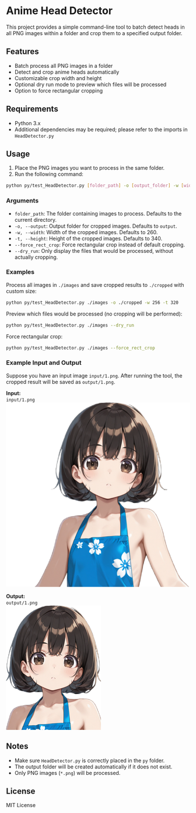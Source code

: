 # Anime Head Detector

This project provides a simple command-line tool to batch detect heads in all PNG images within a folder and crop them to a specified output folder.

## Features

- Batch process all PNG images in a folder
- Detect and crop anime heads automatically
- Customizable crop width and height
- Optional dry run mode to preview which files will be processed
- Option to force rectangular cropping

## Requirements

- Python 3.x
- Additional dependencies may be required; please refer to the imports in `HeadDetector.py`

## Usage

1. Place the PNG images you want to process in the same folder.
2. Run the following command:

```bash
python py/test_HeadDetector.py [folder_path] -o [output_folder] -w [width] -t [height] [--force_rect_crop] [--dry_run]
```

### Arguments

- `folder_path`: The folder containing images to process. Defaults to the current directory.
- `-o, --output`: Output folder for cropped images. Defaults to `output`.
- `-w, --width`: Width of the cropped images. Defaults to 260.
- `-t, --height`: Height of the cropped images. Defaults to 340.
- `--force_rect_crop`: Force rectangular crop instead of default cropping.
- `--dry_run`: Only display the files that would be processed, without actually cropping.

### Examples

Process all images in `./images` and save cropped results to `./cropped` with custom size:

```bash
python py/test_HeadDetector.py ./images -o ./cropped -w 256 -t 320
```

Preview which files would be processed (no cropping will be performed):

```bash
python py/test_HeadDetector.py ./images --dry_run
```

Force rectangular crop:

```bash
python py/test_HeadDetector.py ./images --force_rect_crop
```

### Example Input and Output

Suppose you have an input image `input/1.png`. After running the tool, the cropped result will be saved as `output/1.png`.

**Input:**  
`input/1.png`  
![input/1.png](https://github.com/locke12456/AnimeHeadDetector/blob/main/input/1.png?raw=true)

**Output:**  
`output/1.png`  
![output/1.png](https://github.com/locke12456/AnimeHeadDetector/blob/main/output/1.png?raw=true)

## Notes

- Make sure `HeadDetector.py` is correctly placed in the `py` folder.
- The output folder will be created automatically if it does not exist.
- Only PNG images (`*.png`) will be processed.

## License

MIT License
